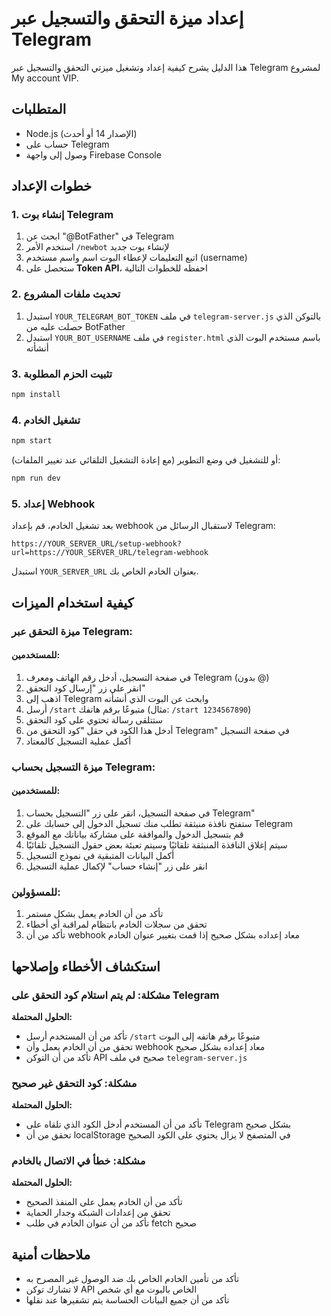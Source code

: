 
# إعداد ميزة التحقق والتسجيل عبر Telegram

هذا الدليل يشرح كيفية إعداد وتشغيل ميزتي التحقق والتسجيل عبر Telegram لمشروع My account VIP.

## المتطلبات

- Node.js (الإصدار 14 أو أحدث)
- حساب على Telegram
- وصول إلى واجهة Firebase Console

## خطوات الإعداد

### 1. إنشاء بوت Telegram

1. ابحث عن "@BotFather" في Telegram
2. استخدم الأمر `/newbot` لإنشاء بوت جديد
3. اتبع التعليمات لإعطاء البوت اسم واسم مستخدم (username)
4. ستحصل على **Token API**، احفظه للخطوات التالية

### 2. تحديث ملفات المشروع

1. استبدل `YOUR_TELEGRAM_BOT_TOKEN` في ملف `telegram-server.js` بالتوكن الذي حصلت عليه من BotFather
2. استبدل `YOUR_BOT_USERNAME` في ملف `register.html` باسم مستخدم البوت الذي أنشأته

### 3. تثبيت الحزم المطلوبة

```bash
npm install
```

### 4. تشغيل الخادم

```bash
npm start
```

أو للتشغيل في وضع التطوير (مع إعادة التشغيل التلقائي عند تغيير الملفات):

```bash
npm run dev
```

### 5. إعداد Webhook

بعد تشغيل الخادم، قم بإعداد webhook لاستقبال الرسائل من Telegram:

```
https://YOUR_SERVER_URL/setup-webhook?url=https://YOUR_SERVER_URL/telegram-webhook
```

استبدل `YOUR_SERVER_URL` بعنوان الخادم الخاص بك.

## كيفية استخدام الميزات

### ميزة التحقق عبر Telegram:

#### للمستخدمين:

1. في صفحة التسجيل، أدخل رقم الهاتف ومعرف Telegram (بدون @)
2. انقر على زر "إرسال كود التحقق"
3. اذهب إلى Telegram وابحث عن البوت الذي أنشأته
4. أرسل `/start` متبوعًا برقم هاتفك (مثال: `/start 1234567890`)
5. ستتلقى رسالة تحتوي على كود التحقق
6. أدخل هذا الكود في حقل "كود التحقق من Telegram" في صفحة التسجيل
7. أكمل عملية التسجيل كالمعتاد

### ميزة التسجيل بحساب Telegram:

#### للمستخدمين:

1. في صفحة التسجيل، انقر على زر "التسجيل بحساب Telegram"
2. ستفتح نافذة منبثقة تطلب منك تسجيل الدخول إلى حسابك على Telegram
3. قم بتسجيل الدخول والموافقة على مشاركة بياناتك مع الموقع
4. سيتم إغلاق النافذة المنبثقة تلقائيًا وسيتم تعبئة بعض حقول التسجيل تلقائيًا
5. أكمل البيانات المتبقية في نموذج التسجيل
6. انقر على زر "إنشاء حساب" لإكمال عملية التسجيل

### للمسؤولين:

1. تأكد من أن الخادم يعمل بشكل مستمر
2. تحقق من سجلات الخادم بانتظام لمراقبة أي أخطاء
3. تأكد من أن webhook معاد إعداده بشكل صحيح إذا قمت بتغيير عنوان الخادم

## استكشاف الأخطاء وإصلاحها

### مشكلة: لم يتم استلام كود التحقق على Telegram

**الحلول المحتملة:**
- تأكد من أن المستخدم أرسل `/start` متبوعًا برقم هاتفه إلى البوت
- تحقق من أن الخادم يعمل وأن webhook معاد إعداده بشكل صحيح
- تأكد من أن التوكن API صحيح في ملف `telegram-server.js`

### مشكلة: كود التحقق غير صحيح

**الحلول المحتملة:**
- تأكد من أن المستخدم أدخل الكود الذي تلقاه على Telegram بشكل صحيح
- تحقق من أن localStorage في المتصفح لا يزال يحتوي على الكود الصحيح

### مشكلة: خطأ في الاتصال بالخادم

**الحلول المحتملة:**
- تأكد من أن الخادم يعمل على المنفذ الصحيح
- تحقق من إعدادات الشبكة وجدار الحماية
- تأكد من أن عنوان الخادم في طلب fetch صحيح

## ملاحظات أمنية

- تأكد من تأمين الخادم الخاص بك ضد الوصول غير المصرح به
- لا تشارك توكن API الخاص بالبوت مع أي شخص
- تأكد من أن جميع البيانات الحساسة يتم تشفيرها عند نقلها
